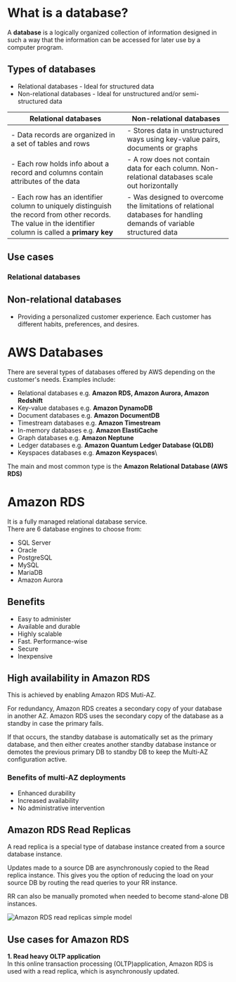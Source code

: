 # What is a database?
A **database** is a logically organized collection of information designed in such a way that the information can be accessed for later use by a computer program.

## Types of databases
- Relational databases - Ideal for structured data
- Non-relational databases - Ideal for unstructured and/or semi-structured data

| Relational databases | Non-relational databases|
|----------------------|-------------------------|
| - Data records are organized in a set of tables and rows |- Stores data in unstructured ways using key-value pairs, documents or graphs |
| - Each row holds info about a record and columns contain attributes of the data|- A row does not contain data for each column. Non-relational databases scale out horizontally |
| - Each row has an identifier column to uniquely distinguish the record from other records. The value in the identifier column is called a **primary key**|- Was designed to overcome the limitations of relational databases for handling demands of variable structured data |

## Use cases
### Relational databases



## Non-relational databases
- Providing a personalized customer experience. Each customer has different habits, preferences, and desires.


# AWS Databases
There are several types of databases offered by AWS depending on the customer's needs. Examples include:
- Relational databases e.g. **Amazon RDS, Amazon Aurora, Amazon Redshift**
- Key-value databases e.g. **Amazon DynamoDB**
- Document databases e.g. **Amazon DocumentDB**
- Timestream databases e.g. **Amazon Timestream**
- In-memory databases e.g. **Amazon ElastiCache**
- Graph databases e.g. **Amazon Neptune**
- Ledger databases e.g. **Amazon Quantum Ledger Database (QLDB)**
- Keyspaces databases e.g. **Amazon Keyspaces**\


The main and most common type is the **Amazon Relational Database (AWS RDS)**

# Amazon RDS
It is a fully managed relational database service.\
There are 6 database engines to choose from:
- SQL Server
- Oracle
- PostgreSQL
- MySQL
- MariaDB
- Amazon Aurora

## Benefits
- Easy to administer
- Available and durable
- Highly scalable
- Fast. Performance-wise
- Secure
- Inexpensive

## High availability in Amazon RDS
This is achieved by enabling Amazon RDS Muti-AZ.

For redundancy, Amazon RDS creates a secondary copy of your database in another AZ. Amazon RDS uses the secondary copy of the database as a standby in case the primary fails.

If that occurs, the standby database is automatically set as the primary database, and then either creates another standby database instance or demotes the previous primary DB to standby DB to keep the Multi-AZ configuration active.

### Benefits of multi-AZ deployments
- Enhanced durability
- Increased availability
- No administrative intervention

## Amazon RDS Read Replicas
A read replica is a special type of database instance created from a source database instance.

Updates made to a source DB are asynchronously copied to the Read replica instance. This gives you the option of reducing the load on your source DB by routing the read queries to your RR instance.

RR can also be manually promoted when needed to become stand-alone DB instances.

![Amazon RDS read replicas simple model](https://github.com/achenchi7/AWS-Projects-2023-2024/blob/main/images/Amazon%20RDS%20Read%20replicas%20(1).png)

## Use cases for Amazon RDS
**1. Read heavy OLTP application**\
In this online transaction processing (OLTP)application, Amazon RDS is used with a read replica, which is asynchronously updated.


